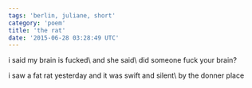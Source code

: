 ```yaml
---
tags: 'berlin, juliane, short'
category: 'poem'
title: 'the rat'
date: '2015-06-28 03:28:49 UTC'
---
```


​i said my brain is fucked\\
and she said\\
did someone fuck your brain?

i saw a fat rat yesterday and it was swift and silent\\
by the donner place​
